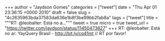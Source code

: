 
+++
author = "Jaydson Gomes"
categories = ["tweet"]
date = "Thu Apr 01 23:36:15 +0000 2010"
draft = false
slug = "4c2635963bda37583da636e1b8f3be99bb2fab8a"
tags = ["tweet"]
title = """RT: @leobalter: Está no a..."""
tweet = true
micro = true
tweet_url = "https://twitter.com/jaydson/status/11450473827"
+++
RT: @leobalter: Está no ar: YayQuery Brasil - http://bit.ly/cq41mt // RT por favor!
